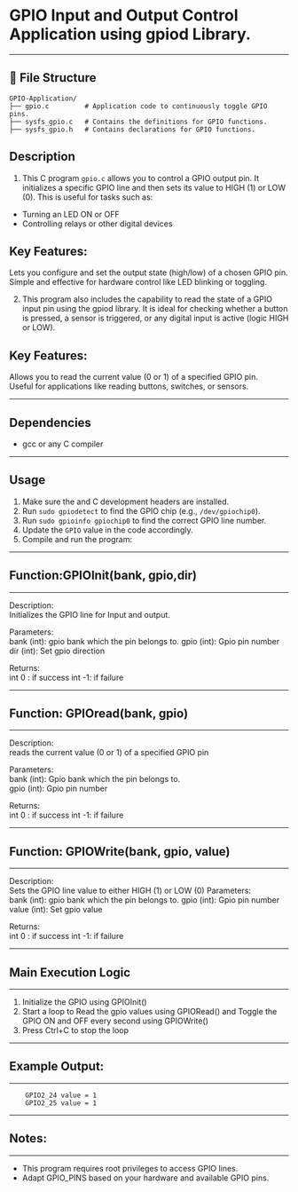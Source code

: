 
# GPIO Input and Output Control Application using gpiod Library.

-----------------------------------------------------------------------------------------------------------------------------------------
## 📁 File Structure

```
GPIO-Application/
├── gpio.c         # Application code to continuously toggle GPIO pins.
├── sysfs_gpio.c   # Contains the definitions for GPIO functions.
├── sysfs_gpio.h   # Contains declarations for GPIO functions.
```

## Description

1. This C program `gpio.c` allows you to control a GPIO output pin. It initializes a specific GPIO line and then sets its value to HIGH (1) or LOW (0). This is useful for tasks such as:

- Turning an LED ON or OFF  
- Controlling relays or other digital devices

## Key Features:

Lets you configure and set the output state (high/low) of a chosen GPIO pin.  
Simple and effective for hardware control like LED blinking or toggling.

2. This program also includes the capability to read the state of a GPIO input pin using the gpiod library. It is ideal for checking whether a button is pressed, a sensor is triggered, or any digital input is active (logic HIGH or LOW).

## Key Features: 
Allows you to read the current value (0 or 1) of a specified GPIO pin.  
Useful for applications like reading buttons, switches, or sensors.

--------------------------------------------------------------------------------------------------------------------------------------------

## Dependencies

- gcc or any C compiler  


--------------------------------------------------------------------------------------------------------------------------------------------

## Usage

1. Make sure the and C development headers are installed.  
2. Run `sudo gpiodetect` to find the GPIO chip (e.g., `/dev/gpiochip0`).  
3. Run `sudo gpioinfo gpiochip0` to find the correct GPIO line number.  
4. Update the `GPIO` value in the code accordingly.  
5. Compile and run the program:




--------------------------------------------------------------------------------------------------------------------------------------------
## Function:GPIOInit(bank, gpio,dir)
--------------------------------------------------------------------------------------------------------------------------------------------
Description:  
    Initializes the GPIO line for Input and output.

Parameters:  
    bank (int): gpio bank which the pin belongs to.
    gpio (int): Gpio pin number
    dir (int): Set gpio direction

Returns:  
    int 0 : if success
    int -1: if failure

--------------------------------------------------------------------------------------------------------------------------------------------
## Function: GPIOread(bank, gpio)
--------------------------------------------------------------------------------------------------------------------------------------------
Description:  
    reads the current value (0 or 1) of a specified GPIO pin

Parameters:  
    bank (int): Gpio bank which the pin belongs to.  
    gpio (int): Gpio pin number
    
Returns:  
    int 0 : if success
    int -1: if failure

--------------------------------------------------------------------------------------------------------------------------------------------
## Function: GPIOWrite(bank, gpio, value)
--------------------------------------------------------------------------------------------------------------------------------------------
Description:  
    Sets the GPIO line value to either HIGH (1) or LOW (0)
Parameters:  
    bank (int): gpio bank which the pin belongs to.
    gpio (int): Gpio pin number
    value (int): Set gpio value

Returns:  
    int 0 : if success
    int -1: if failure

--------------------------------------------------------------------------------------------------------------------------------------------
## Main Execution Logic
--------------------------------------------------------------------------------------------------------------------------------------------
1. Initialize the GPIO using GPIOInit()
2. Start a loop to Read the gpio values using GPIORead() and Toggle the GPIO ON and OFF every second using GPIOWrite()  
3. Press Ctrl+C to stop the loop

--------------------------------------------------------------------------------------------------------------------------------------------
## Example Output:
--------------------------------------------------------------------------------------------------------------------------------------------
```
    GPIO2_24 value = 1
    GPIO2_25 value = 1
```
--------------------------------------------------------------------------------------------------------------------------------------------
## Notes:
--------------------------------------------------------------------------------------------------------------------------------------------
- This program requires root privileges to access GPIO lines.  
- Adapt GPIO_PINS based on your hardware and available GPIO pins.
